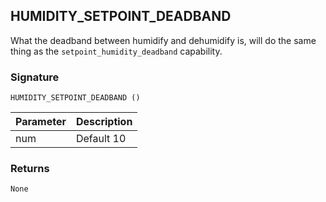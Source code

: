 ## HUMIDITY\_SETPOINT\_DEADBAND

 What the deadband between humidify and dehumidify is, will do the same thing as the `setpoint_humidity_deadband` capability.


### Signature

`HUMIDITY_SETPOINT_DEADBAND ()` 


| Parameter | Description |
| --- | --- |
| num | Default 10 |



### Returns

`None`
